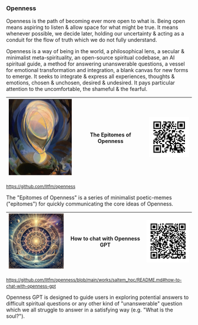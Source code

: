 ### Openness
Openness is the path of becoming ever more open to what is. Being open means
aspiring to listen & allow space for what might be true. It means whenever
possible, we decide later, holding our uncertainty & acting as a conduit for the
flow of truth which we do not fully understand.

Openness is a way of being in the world, a philosophical lens, a secular &
minimalist meta-spirituality, an open-source spiritual codebase, an
AI spiritual guide, a method for answering unanswerable questions, a
vessel for emotional transformation and integration, a blank canvas for new
forms to emerge. It seeks to integrate & express all experiences, thoughts &
emotions, chosen & unchosen, desired & undesired. It pays particular attention
to the uncomfortable, the shameful & the fearful.

| <img src="../images/being-agnes_pelton-600px.jpg" width="175"/> | The Epitomes of Openness | ![](../images/openness-qrcode.png)  |
|-----------------------------------------------------------------|--------------------------|-------------------------------------|

<small>https://github.com/lltfm/openness</small>

The "Epitomes of Openness" is a series of minimalist poetic-memes ("epitomes") for quickly communicating the core ideas of Openness.  

| <img src="../images/mandalas/mandala-self_portrait-512px.jpg" width="175"/> | How to chat with Openness GPT | ![](../images/qrcode-openness_gpt.png)   |
|-----------------------------------------------------------------------------|-------------------------------|------------------------------------------|

<small>https://github.com/lltfm/openness/blob/main/works/saltem_hoc/README.md#how-to-chat-with-openness-gpt</small>

Openness GPT is designed to guide users in exploring potential answers to
difficult spiritual questions or any other kind of "unanswerable" question
which we all struggle to answer in a satisfying way (e.g. "What is the soul?").


